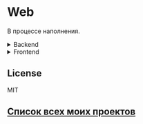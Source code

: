 # Web

В процессе наполнения.

<details>
  <summary>Backend</summary>
  
  |Название                |Статус|
  |------------------------|------|
  |                        |      |
</details>  

<details>
  <summary>Frontend</summary>
  
  Для меня frontend является дополнительным, но обязательным умением. В моём опыте коммерческой работе были я исполнял роль backend-разработчика, так что почти всегда я имел готовую вёрстку или существующий проект из-за чего задачи были наподобии что-то добавить или доработать.
 <details>
  <summary>Пара слов о истории развития сферы умений</summary>
 </details> 
 
  
  |Название                      | Js                       |CSS                     |Статус   |
  |------------------------      |--------------------------|------------------------|---------|
  |[Form websocket][FormWS]      |pure js                   | bootstrap              |заморожен|
  |[ToDo][ToDo]                  |React                     | bootstrap              |заморожен|
  |[Star Wars wiki][StarWarsWiki]|React + HOC               | bootstrap              |заморожен|
  |[Re store][ReStore]           |React + HOC + Redux       | bootstrap              |заморожен|
  |[Sandbox build][ReStore]      |pure js + babel + webpack | pure SCSS              |заморожен|
</details>   

License
----
MIT

## [Список всех моих проектов][ListAllMyProject]

[FormWS]:<https://github.com/iebrosalin/public_web/tree/frontend/form_websocket>
[ToDo]:<https://github.com/iebrosalin/public_web/tree/frontend/react/bura/todo>
[StarWarsWiki]:<https://github.com/iebrosalin/public_web/tree/frontend/react/bura/star-wars-db>
[ReStore]:<https://github.com/iebrosalin/public_web/tree/frontend/react/bura/re-store>
[SandboxBuild]:<https://github.com/iebrosalin/public_web/tree/frontend/sandbox-build>

[ListAllMyProject]:<https://github.com/iebrosalin/all_public_projects>
